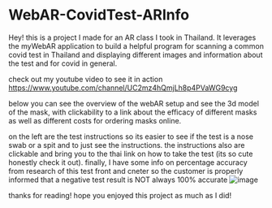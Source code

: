# WebAR-CovidTest-ARInfo

Hey! this is a project I made for an AR class I took in Thailand.
It leverages the myWebAR application to build a helpful program for scanning a common covid test in Thailand and displaying different images and 
information about the test and for covid in general.

check out my youtube video to see it in action https://www.youtube.com/channel/UC2mz4hQmjLh8p4PVaWG9cyg

below you can see the overview of the webAR setup and see the 3d model of the mask, with clickability to a link about the efficacy of different masks as well as 
different costs for ordering masks online.

on the left are the test instructions so its easier to see if the test is a nose swab or a spit and to just see the instructions.
the instructions also are clickable and bring you to the thai link on how to take the test (its so cute honestly check it out).
finally, I have some info on percentage accuracy from research of this test front and cneter so the customer is properly informed that a negative test result is NOT
always 100% accurate
![image](https://user-images.githubusercontent.com/60774331/203711907-9ded1f5b-cf15-4f90-a1e2-ec725a4cfdac.png)

thanks for reading! hope you enjoyed this project as much as I did!
